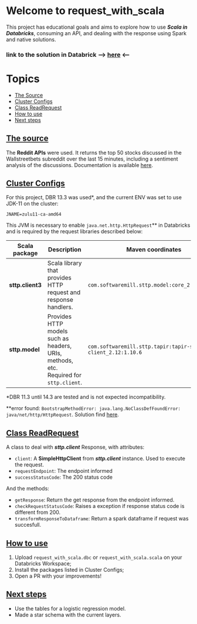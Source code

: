 # Welcome to request_with_scala
This project has educational goals and aims to explore how to use **_Scala in Databricks_**, consuming an API, and dealing with the response using Spark and native solutions.

### **link to the solution in Databrick --> [here](https://databricks-prod-cloudfront.cloud.databricks.com/public/4027ec902e239c93eaaa8714f173bcfc/3776439524338690/2632202910148279/5975377984582142/latest.html) <--**

# <a id='topics'>Topics</a>
- [The Source](#source)
- [Cluster Configs](#configs)
- [Class ReadRequest](#class)
- [How to use](#use)
- [Next steps](#next)

## <a id='source'>[The source](#topics)</a>
The **Reddit APIs** were used. It returns the top 50 stocks discussed in the Wallstreetbets subreddit over the last 15 minutes, including a sentiment analysis of the discussions. Documentation is available [here](https://tradestie.com/apps/reddit/api/).

## <a id='configs'>[Cluster Configs](#topics)</a>

For this project, DBR 13.3 was used*, and the current ENV was set to use JDK-11 on the cluster:

`JNAME=zulu11-ca-amd64` 

This JVM is necessary to enable `java.net.http.HttpRequest`** in Databricks and is required by the request libraries described below:

| Scala package | Description | Maven coordinates | Reference |
| - | - | - | - |
| **sttp.client3** | Scala library that provides HTTP request and response handlers. |`com.softwaremill.sttp.model:core_2.12:1.7.10`| [Documentation](https://sttp.softwaremill.com/en/stable/simple_sync.html) |
| **sttp.model** | Provides HTTP models such as headers, URIs, methods, etc. Required for `sttp.client`.|`com.softwaremill.sttp.tapir:tapir-sttp-client_2.12:1.10.6`| [Documentation](https://sttp.softwaremill.com/en/stable/model/model.html) |

*DBR 11.3 until 14.3 are tested and is not expected incompatibility.

**error found: `BootstrapMethodError: java.lang.NoClassDefFoundError: java/net/http/HttpRequest`. Solution find [here](https://docs.databricks.com/en/dev-tools/sdk-java.html#create-a-cluster-that-uses-jdk-17).


## <a id='class'>[Class ReadRequest](#topics)</a>
A class to deal with **_sttp.client_** Response, with attributes:
* `client`: A **SimpleHttpClient** from **_sttp.client_** instance. Used to execute the request.
* `requestEndpoint`: The endpoint informed
* `successStatusCode`: The 200 status code

And the methods:
* `getResponse`: Return the get response from the endpoint informed.
* `checkRequestStatusCode`: Raises a exception if response status code is different from 200.
* `transformResponseToDataframe`: Return a spark dataframe if request was succesfull.

## <a id='use'>[How to use](#topics)</a>
1. Upload `request_with_scala.dbc` or `request_with_scala.scala` on your Databricks Workspace;
2. Install the packages listed in Cluster Configs;
3. Open a PR with your improvements!

## <a id='next'>[Next steps](#topics)</a>
* Use the tables for a logistic regression model.
* Made a star schema with the current layers.

